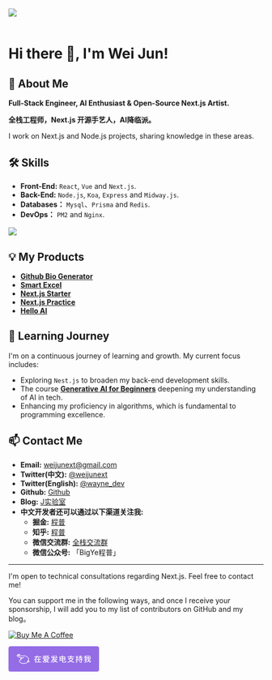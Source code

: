<div style="overflow:hidden" class="weijunext">

<a href="https://github.com/weijunext/weijunext" style="max-width:50%;" >
  <img height="200" align="center" src="https://github-readme-stats.vercel.app/api?username=weijunext&count_private=true&theme=radical" />
</a>


</div>

<br/>

# Hi there 👋, I'm Wei Jun!

## 🚀 About Me
**Full-Stack Engineer, AI Enthusiast & Open-Source Next.js Artist.**

**全栈工程师，Next.js 开源手艺人，AI降临派。**

I work on Next.js and Node.js projects, sharing knowledge in these areas.

## 🛠 Skills
- **Front-End:** `React`, `Vue` and `Next.js`.
- **Back-End:** `Node.js`, `Koa`, `Express` and `Midway.js`.
- **Databases：** `Mysql`、`Prisma` and `Redis`.
- **DevOps：** `PM2` and `Nginx`.

<a href="https://github.com/weijunext/weijunext" style="max-width:50%;" >
  <img height="200" align="center" src="https://github-readme-stats-one-mu-82.vercel.app/api/top-langs/?username=weijunext&layout=compact&langs_count=8">
</a>

## 💡 My Products
- [**Github Bio Generator**](https://githubbio.com/)
- [**Smart Excel**](https://smartexcel.cc/)
- [**Next.js Starter**](https://starter.weijunext.com/)
- [**Next.js Practice**](https://github.com/weijunext/nextjs-learn-demos)
- [**Hello AI**](https://helloai.wiki)


## 🌱 Learning Journey
I'm on a continuous journey of learning and growth. My current focus includes:
- Exploring `Nest.js` to broaden my back-end development skills.
- The course **[Generative AI for Beginners](https://microsoft.github.io/generative-ai-for-beginners/)** deepening my understanding of AI in tech.
- Enhancing my proficiency in algorithms, which is fundamental to programming excellence.

## 📫 Contact Me
- **Email:** [weijunext@gmail.com](mailto:weijunext@gmail.com)
- **Twitter(中文):** [@weijunext](https://twitter.com/weijunext)
- **Twitter(English):** [@wayne_dev](https://twitter.com/wayne_dev)
- **Github:** [Github](https://github.com/weijunext)  
- **Blog:** [J实验室](https://weijunext.com/)
- **中文开发者还可以通过以下渠道关注我:**
  - **掘金:** [程普](https://juejin.cn/user/26044008768029)
  - **知乎:** [程普](https://www.zhihu.com/people/mo-mo-mo-89-12-11)
  - **微信交流群:** [全栈交流群](https://weijunext.com/make-a-friend)
  - **微信公众号:** 「BigYe程普」

---

I'm open to technical consultations regarding Next.js. Feel free to contact me!

You can support me in the following ways, and once I receive your sponsorship, I will add you to my list of contributors on GitHub and my blog。

<a href="https://www.buymeacoffee.com/weijunext" target="_blank"><img src="https://cdn.buymeacoffee.com/buttons/v2/default-yellow.png" alt="Buy Me A Coffee" style="height: 41px !important;width: 174px !important;" ></a>

<a href="https://afdian.net/a/weijunext" target="_blank"><img src="afd.png" alt="在爱发电支持我" style="height: 50px !important"></a>
